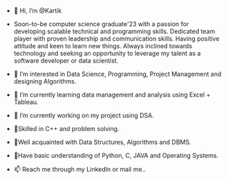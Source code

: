 - 👋 Hi, I’m @Kartik

- Soon-to-be computer science graduate'23 with a passion for developing scalable technical and programming skills. Dedicated team player with proven leadership and    communication skills. Having positive attitude and keen to learn new things. Always inclined towards technology and seeking an opportunity to leverage my talent as a software developer or data scientist.

- 👀 I’m interested in Data Science, Programming, Project Management and designing Algorithms.
- 🌱 I’m currently learning data management and analysis using Excel + Tableau.
- 🌱 I’m currently working on my project using DSA.
- 📌Skilled in C++ and problem solving.
- 📌Well acquainted with Data Structures, Algorithms and DBMS.
- 📌Have basic understanding of Python, C, JAVA and Operating Systems.
- 📫 Reach me through my LinkedIn or mail me..

<!---
Kartik0132/Kartik0132 is a ✨ special ✨ repository because its `README.md` (this file) appears on your GitHub profile.
You can click the Preview link to take a look at your changes.
--->
